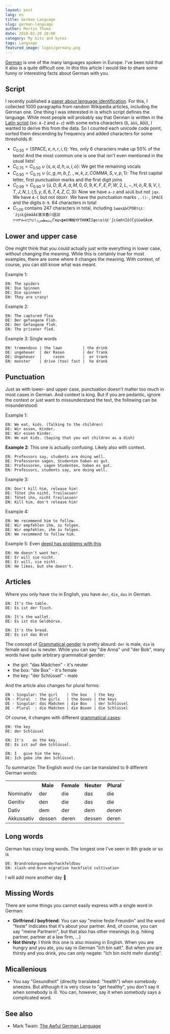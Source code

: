 ```yaml
---
layout: post
lang: en
title: German Language
slug: german-language
author: Martin Thoma
date: 2018-02-20 20:00
category: My bits and bytes
tags: Language
featured_image: logos/germany.png
---
```

[German](https://en.wikipedia.org/wiki/German_language) is one of the many
languages spoken in Europe. I've been told that it also is a quite difficult
one. In this this article I would like to share some funny or interesting
facts about German with you.


## Script

I recently published a [paper about language identification](https://arxiv.org/pdf/1801.07779.pdf).
For this, I collected 1000 paragraphs from random Wikipedia articles, including
the German one. One thing I was interested in is which script defines the language.
While most people will probably say that German is written in the [Latin script](https://en.wikipedia.org/wiki/Latin_script) (so: `A-Z` and `a-z`) with some extra characters (`ß`, `äöü`, `ÄÖÜ`),
I wanted to derive this from the data. So I counted each unicode code point, sorted them descending
by frequency and added characters for some thresholds $\theta$:

* $C_{0.50} = \{\text{SPACE}, e, n, r, i, t\}$: Yes, only 6 characters make up 50% of the texts! And the most common one is one that isn't even mentioned in the usual lists!
* $C_{0.75} = C_{0.50} \cup \{s, a, d, h, u, l, o\}$: We get the remaining vocals
* $C_{0.90} = C_{0.75} \cup \{c, g, m, b, f, ., w, k, z, COMMA, S, v, p, 1\}$: The first capital letter, first punctuation marks and the first digit joins
* $C_{0.99} = C_{0.90} \cup \{ü, D, B, A, ä, M, 0, G, 9, K, F, E, P, W, 2, L, -, H, ö, R, 8, V, I, T, J, N ,), (, 5, y, ß, 6, 7, 4, Z, C, 3\}$: Now we have `a-z` and `äöüß` but not `jqx`. We have `A-C` but not `OQUXY`. We have the punctuation marks `,.()-`, `SPACE` and the digits `0-9`. 64 characters in total
* $C_{1.00}$ contains 247 characters in total, including `їышхдЬСРОВτςεːˈżşśŁğëæâÀ£濱滨春川區区ንሣሞሎیِنمظسرداשלכואҐящчфжбЯЮЩЧУТНИЖЇІφοιαίήέʿʃɛšœňńİēčČýûúøÚÁ¢#`.


## Lower and upper case

One might think that you could actually just write everything in lower case,
without changing the meaning. While this is certainly true for most examples,
there are some where it changes the meaning. With context, of course, you can
still know what was meant.

Example 1:

```text
EN: The spiders
DE: Die Spinnen
DE: Die spinnen!
EN: They are crazy!
```

Example 2:

```text
EN: The captured flea
DE: Der gefangene Floh.
DE: Der Gefangene floh.
EN: The prisoner fled.
```

Example 3: Single words

```text
EN: tremendous | the lawn         | the drink
DE: ungeheuer  | der Rasen        | der Trank
DE: Ungeheuer  |     rasen        |  er trank
EN: monster    | drive (too) fast |  he drank
```


## Punctuation

Just as with lower- and upper case, punctuation doesn't matter too much in most
cases in German. And context is king. But if you are pedantic, ignore the
context or just want to missunderstand the text, the following can be
misunderstood:

Example 1:

```text
EN: We eat, kids. (Talking to the children)
DE: Wir essen, Kinder.
DE: Wir essen Kinder.
EN: We eat kids. (Saying that you eat children as a dish)
```

**Example 2**: This one is actually confusing. Likely also with context.

```text
EN: Professors say, students are doing well.
DE: Professoren sagen, Studenten haben es gut.
DE: Professoren, sagen Studenten, haben es gut.
EN: Professors, students say, are doing well.
```

Example 3:

```text
EN: Don't kill him, release him!
DE: Tötet ihn nicht, freilassen!
DE: Tötet ihn, nicht freilassen!
EN: Kill him, don't release him!
```

Example 4:

```text
EN: We recommend him to follow.
DE: Wir empfehlen ihm, zu folgen.
DE: Wir empfehlen, ihm zu folgen.
EN: We recommend to follow him.
```

Example 5: Even [deepl has problems with this](https://www.deepl.com/translate)

```text
EN: He doesn't want her.
DE: Er will sie nicht.
DE: Er will, sie nicht.
EN: He likes, but she doesn't.
```

## Articles

Where you only have `the` in English, you have `der`, `die`, `das` in German.

```text
EN: It's the table.
DE: Es ist der Tisch.

EN: It's the wallet.
DE: Es ist die Geldbörse.

EN: It's the bread.
DE: Es ist das Brot
```

The concept of [Grammatical gender](https://en.wikipedia.org/wiki/Grammatical_gender) is pretty absurd: `der` is male, `die` is female and `das` is neuter. While you can say "die Anna" und "der Bob",
many words have quite arbitrary grammatical gender:

* the girl: "das Mädchen" - it's neuter
* the box: "die Box" - it's female
* the key: "der Schlüssel" - male

And the article also changes for plural forms:

```text
EN - Singular: the girl    | the box   | the key
EN - Plural  : the girls   | the boxes | the keys
DE - Singular: das Mädchen | die Box   | der Schlüssel
DE - Plural  : die Mädchen | die Boxen | die Schlüssel
```

Of course, it changes with different [grammatical cases](https://en.wikipedia.org/wiki/Grammatical_case):

```text
EN: the key
DE: der Schlüssel

EN: It's    on the key.
DE: Es ist auf dem Schlüssel.

EN: I   give him the key.
DE: Ich gebe ihm den Schlüssel.
```

To summarize: The English word `the` can be translated to 9 different German
words:

<table class="table">
    <tr>
        <th></th>
        <th>Male</th>
        <th>Female</th>
        <th>Neuter</th>
        <th>Plural</th>
    </tr>
    <tr>
        <td>Nominativ</td>
        <td>der&nbsp;</td>
        <td>die</td>
        <td>das</td>
        <td>die</td>
    </tr>
    <tr>
        <td>Genitiv</td>
        <td>den</td>
        <td>die</td>
        <td>das</td>
        <td>die</td>
    </tr>
    <tr>
        <td>Dativ</td>
        <td>dem</td>
        <td>der</td>
        <td>dem</td>
        <td>denen</td>
    </tr>
    <tr>
        <td>Akkussativ</td>
        <td>dessen</td>
        <td>deren</td>
        <td>dessen</td>
        <td>deren</td>
    </tr>
</table>


## Long words

German has crazy long words. The longest one I've seen in 8th grade or so is

```text
DE: Brandrodungswanderhackfeldbau
EN: slash-and-burn migration hackfield cultivation
```

I will add more another day 🙂


## Missing Words

There are some things you cannot easily express with a single word in German:

* **Girlfriend / boyfriend**: You can say "meine feste Freundin" and the word
  "feste" indicates that it's about your partner. And, of course, you can say
  "meine Partnerin", but that also has other meanings (e.g. hiking partner,
  partner at a law firm, ...)
* **Not thirsty**: I think this one is also missing in English. When you are
  hungry and you ate, you say in German "Ich bin satt". But when you are
  thirsty and you drink, you can only negate: "Ich bin nicht mehr durstig".


## Micallenious

* You say "Gesundheit" (directly translated: "health") when somebody sneezes.
  But although it is very close to "get healthy", you don't say it when
  somebody is ill. You can, however, say it when somebody says a complicated
  word.


## See also

* Mark Twain: [The Awful German Language](https://en.wikipedia.org/wiki/The_Awful_German_Language)
